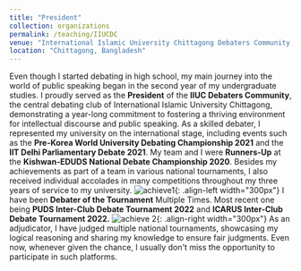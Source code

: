 ```yaml
---
title: "President"
collection: organizations
permalink: /teaching/IIUCDC
venue: "International Islamic University Chittagong Debaters Community, International Islamic University Chittagong"
location: "Chittagong, Bangladesh"
---
```

Even though I started debating in high school, my main journey into the world of public speaking began in the second year of my undergraduate studies. I proudly served as the **President** of the **IIUC Debaters Community**, the central debating club of International Islamic University Chittagong, demonstrating a year-long commitment to fostering a thriving environment for intellectual discourse and public speaking. As a skilled debater, I represented my university on the international stage, including events such as the **Pre-Korea World University Debating Championship 2021** and the **IIT Delhi Parliamentary Debate 2021**. My team and I were **Runners-Up** at the **Kishwan-EDUDS National Debate Championship 2020**. Besides my achievements as part of a team in various national tournaments, I also received individual accolades in many competitions throughout my three years of service to my university.
![achieve1](https://github.com/Aveiro11/Adib.github.io/assets/74791612/5aab344f-e071-4526-9d1e-d67d86c07b83){: .align-left width="300px"}
I have been **Debater of the Tournament** Multiple Times. Most recent one being **PUDS Inter-Club Debate Tournament 2022** and **ICARUS Inter-Club Debate Tournament 2022.**
![achieve 2](https://github.com/Aveiro11/Adib.github.io/assets/74791612/4e71579e-8a64-4dcc-ab8d-10ea3ce4fe49){: .align-right width="300px"}
As an adjudicator, I have judged multiple national tournaments, showcasing my logical reasoning and sharing my knowledge to ensure fair judgments. Even now, whenever given the chance, I usually don't miss the opportunity to participate in such platforms.
